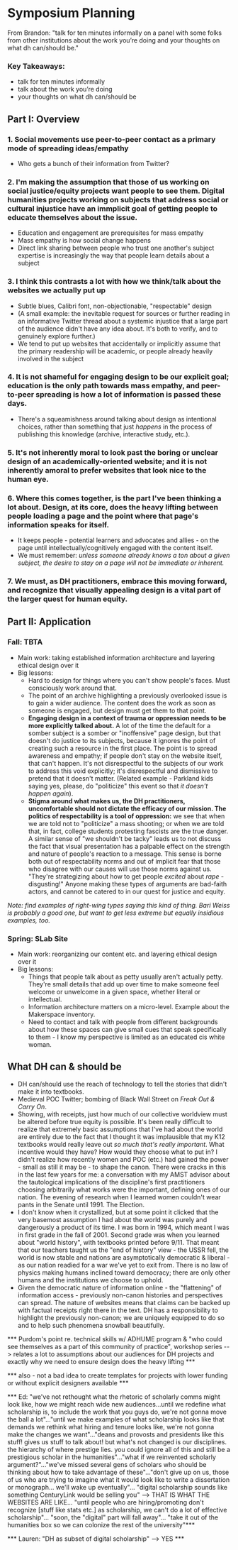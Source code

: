 # Symposium Planning

From Brandon: "talk for ten minutes informally on a panel with some folks from other institutions about the work you’re doing and your thoughts on what dh can/should be."

### Key Takeaways:
- talk for ten minutes informally
- talk about the work you’re doing
- your thoughts on what dh can/should be

## Part I: Overview

### 1. Social movements use peer-to-peer contact as a primary mode of spreading ideas/empathy
- Who gets a bunch of their information from Twitter?

### 2. I'm making the assumption that those of us working on social justice/equity projects want people to see them. Digital humanities projects working on subjects that address social or cultural injustice have an immplicit goal of getting people to educate themselves about the issue.
- Education and engagement are prerequisites for mass empathy
- Mass empathy is how social change happens
- Direct link sharing between people who trust one another's subject expertise is increasingly the way that people learn details about a subject

### 3. I think this contrasts a lot with how we think/talk about the websites we actually put up
- Subtle blues, Calibri font, non-objectionable, "respectable" design
- (A small example: the inevitable request for sources or further reading in an informative Twitter thread about a systemic injustice that a large part of the audience didn't have any idea about. It's both to verify, and to genuinely explore further.)
- We tend to put up websites that accidentally or implicitly assume that the primary readership will be academic, or people already heavily involved in the subject

### 4. It is not shameful for engaging design to be our explicit goal; education is the only path towards mass empathy, and peer-to-peer spreading is how a lot of information is passed these days. 
- There's a squeamishness around talking about design as intentional choices, rather than something that just *happens* in the process of publishing this knowledge (archive, interactive study, etc.).

### 5. It's not inherently moral to look past the boring or unclear design of an academically-oriented website; and it is not inherently amoral to prefer websites that look nice to the human eye.
### 6. Where this comes together, is the part I've been thinking a lot about. Design, at its core, does the heavy lifting between people loading a page and the point where that page's information speaks for itself.
- It keeps people - potential learners and advocates and allies - on the page until intellectually/cognitively engaged with the content itself.
- We must remember: *unless someone already knows a ton about a given subject, the desire to stay on a page will not be immediate or inherent.*

### 7. We must, as DH practitioners, embrace this moving forward, and recognize that visually appealing design is a vital part of the larger quest for human equity.

## Part II: Application
### Fall: TBTA
- Main work: taking established information architecture and layering ethical design over it
- Big lessons:
	- Hard to design for things where you can't show people's faces. Must consciously work around that.
	- The point of an archive highlighting a previously overlooked issue is to gain a wider audience. The content does the work as soon as someone is engaged, but design must get them to that point.
	- **Engaging design in a context of trauma or oppression needs to be more explicitly talked about.** A lot of the time the default for a somber subject is a somber or "inoffensive" page design, but that doesn't do justice to its subjects, because it ignores the point of creating such a resource in the first place. The point is to spread awareness and empathy; if people don't stay on the website itself, that can't happen. It's not disrespectful to the subjects of our work to address this void explicitly; it's disrespectful and dismissive to pretend that it doesn't matter. (Related example - Parkland kids saying yes, please, do "politicize" this event so that *it doesn't happen again*).
	- **Stigma around what makes us, the DH practitioners, uncomfortable should not dictate the efficacy of our mission. The politics of respectability is a tool of oppression:** we see that when we are told not to "politicize" a mass shooting; or when we are told that, in fact, college students protesting fascists are the true danger. A similar sense of "we shouldn't be tacky" leads us to not discuss the fact that visual presentation has a palpable effect on the strength and nature of people's reaction to a message. This sense is borne both out of respectability norms and out of implicit fear that those who disagree with our causes will use those norms against us. "They're strategizing about how to get people *excited* about *rape* - disgusting!" Anyone making these types of arguments are bad-faith actors, and cannot be catered to in our quest for justice and equity.

*Note: find examples of right-wing types saying this kind of thing. Bari Weiss is probably a good one, but want to get less extreme but equally insidious examples, too.*

### Spring: SLab Site
- Main work: reorganizing our content etc. and layering ethical design over it
- Big lessons:
	- Things that people talk about as petty usually aren't actually petty. They're small details that add up over time to make someone feel welcome or unwelcome in a given space, whether literal or intellectual.
	- Information architecture matters on a micro-level. Example about the Makerspace inventory.
	- Need to contact and talk with people from different backgrounds about how these spaces can give small cues that speak specifically to them - I know my perspective is limited as an educated cis white woman.

## What DH can & should be
- DH can/should use the reach of technology to tell the stories that didn't make it into textbooks.
- Medieval POC Twitter; bombing of Black Wall Street on *Freak Out & Carry On*.
- Showing, with receipts, just how much of our collective worldview must be altered before true equity is possible. It's been really difficult to realize that extremely basic assumptions that I've had about the world are entirely due to the fact that I thought it was implausible that my K12 textbooks would really leave out *so much that's really important*. What incentive would they have? How would they choose what to put in? I didn't realize how recently women and POC (etc.) had gained the power - small as still it may be - to shape the canon. There were cracks in this in the last few years for me: a conversation with my AMST advisor about the tautological implications of the discipline's first practitioners choosing arbitrarily what works were the important, defining ones of our nation. The evening of research when I learned women couldn't wear pants in the Senate until 1991. The Election. 
- I don't know when it crystallized, but at some point it clicked that the very basemost assumption I had about the world was purely and dangerously a product of its time. I was born in 1994, which meant I was in first grade in the fall of 2001. Second grade was when you learned about "world history", with textbooks printed before 9/11. That meant that our teachers taught us the "end of history" view - the USSR fell, the world is now stable and nations are asymptotically democratic & liberal - as our nation readied for a war we've yet to exit from. There is no law of physics making humans inclined toward democracy; there are only other humans and the institutions we choose to uphold.
- Given the democratic nature of information online - the "flattening" of information access - previously non-canon histories and perspectives can spread. The nature of websites means that claims can be backed up with factual receipts right there in the text. DH has a responsibility to highlight the previously non-canon; we are uniquely equipped to do so and to help such phenomena snowball beautifully.



*** Purdom's point re. technical skills w/ ADHUME program & "who could see themselves as a part of this community of practice", workshop series --> relates a lot to assumptions about our audiences for DH projects and exactly why we need to ensure design does the heavy lifting ***

*** also - not a bad idea to create templates for projects with lower funding or without explicit designers available ***

*** Ed: "we've not rethought what the rhetoric of scholarly comms might look like, how we might reach wide new audiences...until we redefine what scholarship is, to include the work that you guys do, we're not gonna move the ball a lot"..."until we make examples of what scholarship looks like that demands we rethink what hiring and tenure looks like, we're not gonna make the changes we want"..."deans and provosts and presidents like this stuff! gives us stuff to talk about! but what's not changed is our disciplines. the hierarchy of where prestige lies. you could ignore all of this and still be a prestigious scholar in the humanities"..."what if we reinvented scholarly argument?"..."we've missed several gens of scholars who should be thinking about how to take advantage of these"..."don't give up on us, those of us who are trying to imagine what it would look like to write a dissertation or monograph... we'll wake up eventually"... "digital scholarship sounds like something CenturyLink would be selling you" --> THAT IS WHAT THE WEBSITES ARE LIKE... "until people who are hiring/promoting don't recognize [stuff like stats etc.] as scholarship, we can't do a lot of effective scholarship"... "soon, the "digital" part will fall away"... "take it out of the humanities box so we can colonize the rest of the university"***

*** Lauren: "DH as subset of digital scholarship" --> YES ***
